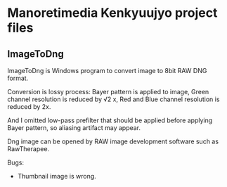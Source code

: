 Manoretimedia Kenkyuujyo project files
==============

ImageToDng
--------------

ImageToDng is Windows program to convert image to 8bit RAW DNG format.

Conversion is lossy process: Bayer pattern is applied to image, Green channel resolution is reduced by √2 x, Red and Blue channel resolution is reduced by 2x.

And I omitted low-pass prefilter that should be applied before applying Bayer pattern, so aliasing artifact may appear.

Dng image can be opened by RAW image development software such as RawTherapee.

Bugs: 
  * Thumbnail image is wrong.
